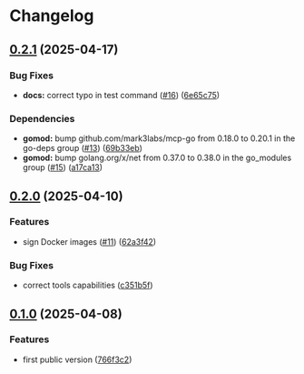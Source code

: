 # Changelog

## [0.2.1](https://github.com/firebolt-db/mcp-server/compare/v0.2.0...v0.2.1) (2025-04-17)


### Bug Fixes

* **docs:** correct typo in test command ([#16](https://github.com/firebolt-db/mcp-server/issues/16)) ([6e65c75](https://github.com/firebolt-db/mcp-server/commit/6e65c753dfc0a08d6c5f86c1fbf89f5c68ae8c57))


### Dependencies

* **gomod:** bump github.com/mark3labs/mcp-go from 0.18.0 to 0.20.1 in the go-deps group ([#13](https://github.com/firebolt-db/mcp-server/issues/13)) ([69b33eb](https://github.com/firebolt-db/mcp-server/commit/69b33eb8fdf4a9945dc9e8689e95e28eef01397c))
* **gomod:** bump golang.org/x/net from 0.37.0 to 0.38.0 in the go_modules group ([#15](https://github.com/firebolt-db/mcp-server/issues/15)) ([a17ca13](https://github.com/firebolt-db/mcp-server/commit/a17ca13076a8454436ec10bbc2c95de60f67b481))

## [0.2.0](https://github.com/firebolt-db/mcp-server/compare/v0.1.0...v0.2.0) (2025-04-10)


### Features

* sign Docker images ([#11](https://github.com/firebolt-db/mcp-server/issues/11)) ([62a3f42](https://github.com/firebolt-db/mcp-server/commit/62a3f4255b92c6e326017f82c6d503a1b88ffd7f))


### Bug Fixes

* correct tools capabilities ([c351b5f](https://github.com/firebolt-db/mcp-server/commit/c351b5ff0eaf4b84c05faae47a35c7ffdce1f3cd))

## [0.1.0](https://github.com/firebolt-db/mcp-server/compare/v0.0.1...v0.1.0) (2025-04-08)


### Features

* first public version ([766f3c2](https://github.com/firebolt-db/mcp-server/commit/766f3c2d856cdbecc2d17dd225564cd8638666e7))
